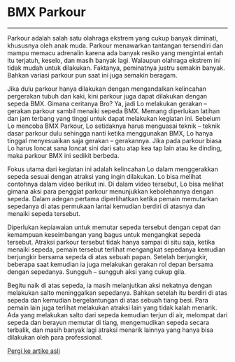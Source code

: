 # BMX Parkour

---

Parkour adalah salah satu olahraga ekstrem yang cukup banyak diminati, khususnya oleh anak muda. Parkour menawarkan tantangan tersendiri dan mampu memacu adrenalin karena ada banyak resiko yang mengintai entah itu terjatuh, keselo, dan masih banyak lagi. Walaupun olahraga ekstrem ini tidak mudah untuk dilakukan. Faktanya, peminatnya justru semakin banyak. Bahkan variasi parkour pun saat ini juga semakin beragam.

Jika dulu parkour hanya dilakukan dengan mengandalkan kelincahan pergerakan tubuh dan kaki, kini parkour juga dapat dilakukan dengan sepeda BMX. Gimana ceritanya Bro? Ya, jadi Lo melakukan gerakan – gerakan parkour sambil menaiki sepeda BMX. Memang diperlukan latihan dan jam terbang yang tinggi untuk dapat melakukan kegiatan ini.
Sebelum Lo mencoba BMX Parkour, Lo setidaknya harus menguasai teknik – teknik dasar parkour dulu sehingga nanti ketika menggunakan BMX, Lo hanya tinggal menyesuaikan saja gerakan – gerakannya. Jika pada parkour biasa Lo harus loncat sana loncat sini dari satu atap kea tap lain atau ke dinding, maka parkour BMX ini sedikit berbeda.

Fokus utama dari kegiatan ini adalah kelincahan Lo dalam menggerakkan sepeda sesuai dengan atraksi yang ingin dilakukan. Lo bisa melihat contohnya dalam video berikut ini. Di dalam video tersebut, Lo bisa melihat gimana aksi para penggiat parkour menunjukkan kebolehannya dengan sepeda. Dalam adegan pertama diperlihatkan ketika pemain memutarkan sepedanya di atas permukaan lantai kemudian berdiri di atasnya dan menaiki sepeda tersebut.

Diperlukan kepiawaian untuk memutar sepeda tersebut dengan cepat dan kemampuan keseimbangan yang bagus untuk mengangkat sepeda tersebut. Atraksi parkour tersebut tidak hanya sampai di situ saja, ketika menaiki sepeda, pemain tersebut terlihat mengangkat sepedanya kemudian berjungkir bersama sepeda di atas sebuah papan. Setelah berjungkir, beberapa saat kemudian ia juga melakukan gerakan rol depan bersama dengan sepedanya. Sungguh – sungguh aksi yang cukup gila.

Begitu naik di atas sepeda, ia masih melanjutkan aksi nekatnya dengan melakukan salto meninggalkan sepedanya. Bahkan setelah itu berdiri di atas sepeda dan kemudian bergelantungan di atas sebuah tiang besi. Para pemain lain juga terlihat melakukan atraksi lain yang tidak kalah menarik. Ada yang melakukan salto dari sepeda kemudian terjun di air, melompat dari sepeda dan berayun memutar di tiang, mengemudikan sepeda secara terbalik, dan masih banyak lagi atraksi menarik lainnya yang hanya bisa dilakukan oleh para professional.

[Pergi ke artike asli](https://www.superlive.id/news/bmx-parkour-nikmat-bener)